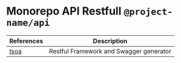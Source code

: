 # Monorepo API Restfull `@project-name/api`

| References | Description |
| -----------|----- |
| [tsoa](https://tsoa-community.github.io/docs/getting-started.html) | Restful Framework and Swagger generator |


